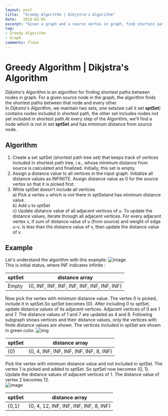 ```yaml
---
layout: post
title:  "Greedy Algorithm | Dikjstra's Algorithm"
date:   2018-02-05
excerpt: "Given a graph and a source vertex in graph, find shortest paths from source to all vertices in the given graph"
tag:
- Greedy Algorithm
- Graph
comments: flase
---
```


# Greedy Algorithm | Dikjstra's Algorithm
*Dijkstra's Algorithm* is an algorithm for finding shortest paths between nodes in graph. For a given source node in the graph, the algorithm finds the shortest paths between that node and every other.  
In *Dijkstra's Algorithm*, we maintain two sets, one sets(we call it set **sptSet**) contains nodes included in shortest path, the other set includes nodes not yet included in shortest path.At every step of the Algorithm, we'll find a node which is not in set **sptSet** and has minimum distance from source node.

## Algorithm
1. Create a set sptSet (shortest path tree set) that keeps track of vertices included in shortest path tree, i.e., whose minimum distance from source is calculated and finalized. Initially, this set is empty.
2. Assign a distance value to all vertices in the input graph. Initialize all distance values as INFINITE. Assign distance value as 0 for the source vertex so that it is picked first.
3. While sptSet doesn’t include all vertices  
    a) Pick a vertex u which is not there in sptSetand has minimum distance value.  
    b) Add u to sptSet  
    c) Update distance value of all adjacent vertices of u. To update the distance values, iterate through all adjacent vertices. For every adjacent vertex v, if sum of distance value of u (from source) and weight of edge u-v, is less than the distance value of v, then update the distance value of v.

## Example
Let's understand the algorithm with this example:
![image](https://raw.githubusercontent.com/RunningIkkyu/runningikkyu.github.com/master/assets/img/Dijkstra-s%20Algorithm/2018-02-05-1.jpg)  
This is initial status, where INF indicates infinite :  

|sptSet|distance array|  
|-|-|  
|Empty|{0, INF, INF, INF, INF, INF, INF, INF, INF}|  
  
  
Now pick the vertex with minimum distance value. The vertex 0 is picked, include it in sptSet.So sptSet becomes {0}. After including 0 to sptSet, update distance values of its adjacent vertices. Adjacent vertices of 0 are 1 and 7. The distance values of 1 and 7 are updated as 4 and 8. Following subgraph shows vertices and their distance values, only the vertices with finite distance values are shown. The vertices included in sptSet are shown in green color.
![img]()    

|sptSet|distance array|  
|-|-|  
|{0}|{0, 4, INF, INF, INF, INF, INF, 8, INF}|  

Pick the vertex with minimum distance value and not included in sptSet. The vertex 1 is picked and added to sptSet. So sptSet now becomes {0, 1}. Update the distance values of adjacent vertices of 1. The distance value of vertex 2 becomes 12.  
![image]()  

|sptSet|distance array|  
|-|-|  
|{0,1}|{0, 4, 12, INF, INF, INF, INF, 8, INF}|  
